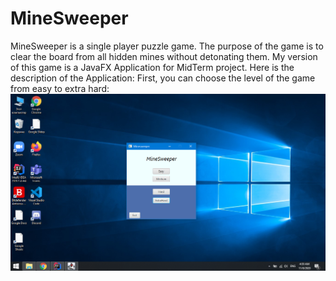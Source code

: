 # MineSweeper
MineSweeper is a single player puzzle game. The purpose of the game is to clear the board from all hidden mines without detonating them.
My version of this game is a JavaFX Application for MidTerm project. 
Here is the description of the Application:
First, you can choose the level of the game from easy to extra hard:
![alt text](https://github.com/cmirkhad/MineSweeper/blob/main/screenshots/menu.png)
